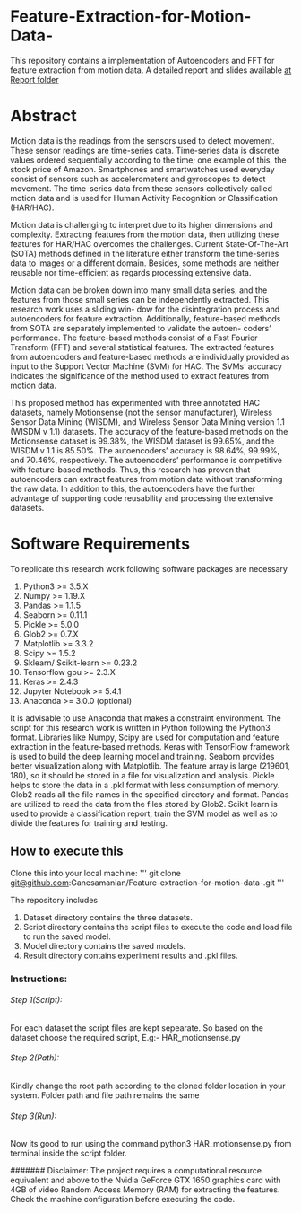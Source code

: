 # Feature-Extraction-for-Motion-Data-

This repository contains a implementation of Autoencoders and FFT for feature extraction from motion data. A detailed report and slides available 
[at Report folder](https://github.com/Ganesamanian/Feature-extraction-for-motion-data-/tree/main/Report)


# Abstract

Motion data is the readings from the sensors used to detect movement. These sensor
readings are time-series data. Time-series data is discrete values ordered sequentially
according to the time; one example of this, the stock price of Amazon. Smartphones and
smartwatches used everyday consist of sensors such as accelerometers and gyroscopes to
detect movement. The time-series data from these sensors collectively called motion data
and is used for Human Activity Recognition or Classification (HAR/HAC).

Motion data is challenging to interpret due to its higher dimensions and complexity.
Extracting features from the motion data, then utilizing these features for HAR/HAC
overcomes the challenges. Current State-Of-The-Art (SOTA) methods defined in the
literature either transform the time-series data to images or a different domain. Besides,
some methods are neither reusable nor time-efficient as regards processing extensive data.

Motion data can be broken down into many small data series, and the features from
those small series can be independently extracted. This research work uses a sliding win-
dow for the disintegration process and autoencoders for feature extraction. Additionally,
feature-based methods from SOTA are separately implemented to validate the autoen-
coders’ performance. The feature-based methods consist of a Fast Fourier Transform
(FFT) and several statistical features. The extracted features from autoencoders and
feature-based methods are individually provided as input to the Support Vector Machine
(SVM) for HAC. The SVMs’ accuracy indicates the significance of the method used to
extract features from motion data.

This proposed method has experimented with three annotated HAC datasets, namely
Motionsense (not the sensor manufacturer), Wireless Sensor Data Mining (WISDM),
and Wireless Sensor Data Mining version 1.1 (WISDM v 1.1) datasets. The accuracy of
the feature-based methods on the Motionsense dataset is 99.38%, the WISDM dataset
is 99.65%, and the WISDM v 1.1 is 85.50%. The autoencoders’ accuracy is 98.64%,
99.99%, and 70.46%, respectively. The autoencoders’ performance is competitive with
feature-based methods. Thus, this research has proven that autoencoders can extract
features from motion data without transforming the raw data. In addition to this, the
autoencoders have the further advantage of supporting code reusability and processing
the extensive datasets.

# Software Requirements 

To replicate this research work following software packages are necessary
1. Python3 >= 3.5.X
2. Numpy >= 1.19.X
3. Pandas >= 1.1.5
4. Seaborn >= 0.11.1
5. Pickle >= 5.0.0
6. Glob2 >= 0.7.X
7. Matplotlib >= 3.3.2
8. Scipy >= 1.5.2
9. Sklearn/ Scikit-learn >= 0.23.2
10. Tensorflow gpu >= 2.3.X
11. Keras >= 2.4.3
12. Jupyter Notebook >= 5.4.1
13. Anaconda >= 3.0.0 (optional)


It is advisable to use Anaconda that makes a constraint environment. The script
for this research work is written in Python following the Python3 format. Libraries
like Numpy, Scipy are used for computation and feature extraction in the feature-based
methods. Keras with TensorFlow framework is used to build the deep learning model
and training. Seaborn provides better visualization along with Matplotlib. The feature
array is large (219601, 180), so it should be stored in a file for visualization and analysis.
Pickle helps to store the data in a .pkl format with less consumption of memory. Glob2
reads all the file names in the specified directory and format. Pandas are utilized to read
the data from the files stored by Glob2. Scikit learn is used to provide a classification
report, train the SVM model as well as to divide the features for training and testing.



## How to execute this
Clone this into your local machine:
'''
git clone git@github.com:Ganesamanian/Feature-extraction-for-motion-data-.git
'''

The repository includes
1. Dataset directory contains the three datasets.
2. Script directory contains the script files to execute the code and load file to run
the saved model.
3. Model directory contains the saved models.
4. Result directory contains experiment results and .pkl files.


### Instructions:
###### Step 1(Script):
For each dataset the script files are kept sepearate. So based on the dataset choose the required script, E.g:- HAR_motionsense.py 

###### Step 2(Path):
Kindly change the root path according to the cloned folder location in your system. Folder path and file path remains the same

###### Step 3(Run):
Now its good to run using the command python3 HAR_motionsense.py from terminal inside the script folder. 


####### Disclaimer:
The project requires a computational resource equivalent and above to the Nvidia GeForce
GTX 1650 graphics card with 4GB of video Random Access Memory (RAM) for extracting the features.
Check the machine configuration before executing the code.









